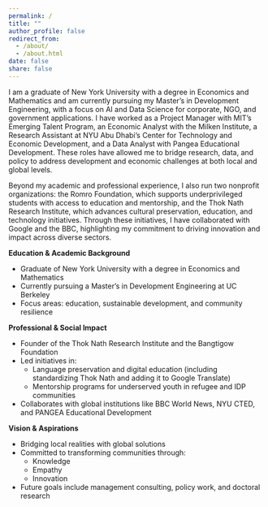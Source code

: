 ```yaml
---
permalink: /
title: ""
author_profile: false
redirect_from: 
  - /about/
  - /about.html
date: false
share: false
---
```


I am a graduate of New York University with a degree in Economics and Mathematics and am currently pursuing my Master’s in Development Engineering, with a focus on AI and Data Science for corporate, NGO, and government applications. I have worked as a Project Manager with MIT’s Emerging Talent Program, an Economic Analyst with the Milken Institute, a Research Assistant at NYU Abu Dhabi’s Center for Technology and Economic Development, and a Data Analyst with Pangea Educational Development. These roles have allowed me to bridge research, data, and policy to address development and economic challenges at both local and global levels.

Beyond my academic and professional experience, I also run two nonprofit organizations: the Romro Foundation, which supports underprivileged students with access to education and mentorship, and the Thok Nath Research Institute, which advances cultural preservation, education, and technology initiatives. Through these initiatives, I have collaborated with Google and the BBC, highlighting my commitment to driving innovation and impact across diverse sectors.


**Education & Academic Background**
- Graduate of New York University with a degree in Economics and Mathematics
- Currently pursuing a Master’s in Development Engineering at UC Berkeley
- Focus areas: education, sustainable development, and community resilience

**Professional & Social Impact**
- Founder of the Thok Nath Research Institute and the Bangtigow Foundation
- Led initiatives in:
  - Language preservation and digital education (including standardizing Thok Nath and adding it to Google Translate)
  - Mentorship programs for underserved youth in refugee and IDP communities
- Collaborates with global institutions like BBC World News, NYU CTED, and PANGEA Educational Development

**Vision & Aspirations**
- Bridging local realities with global solutions
- Committed to transforming communities through:
  - Knowledge
  - Empathy
  - Innovation
- Future goals include management consulting, policy work, and doctoral research


